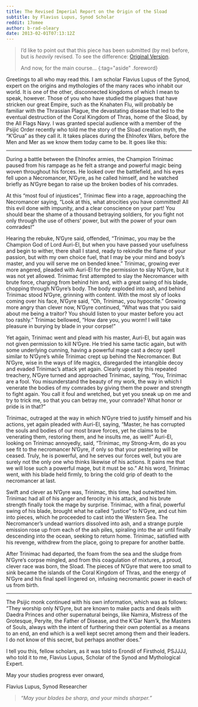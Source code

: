 ```yaml
---
title: The Revised Imperial Report on the Origin of the Sload
subtitle: by Flavius Lupus, Synod Scholar
reddit: 17omee
author: b-rad-oleary
date: 2013-02-01T07:13:12Z
---
```


> I’d like to point out that this piece has been submitted (by me) before, but
> is  *heavily* revised. To see the difference: [Original Version][0].
>
> And now, for the main course…
{:tag="aside" .foreword}

Greetings to all who may read this. I am scholar Flavius Lupus of the Synod,
expert on the origins and mythologies of the many races who inhabit our world.
It is one of the other, disconnected kingdoms of which I mean to speak, however.
Those of you who have studied the plagues that have stricken our great Empire,
such as the Knahaten Flu, will probably be familiar with the Thrassian Plague,
the devastating disease that led to the eventual destruction of the Coral
Kingdom of Thras, home of the Sload, by the All Flags Navy. I was granted
special audience with a member of the Psijic Order recently who told me the
story of the Sload creation myth, the “K’Grua” as they call it. It takes places
during the Ehlnofex Wars, before the Men and Mer as we know them today came to
be. It goes like this:

----

During a battle between the Ehlnofex armies, the Champion Trinimac paused from
his rampage as he felt a strange and powerful magic being woven throughout his
forces. He looked over the battlefield, and his eyes fell upon a Necromancer,
N’Gyre, as he called himself, and he watched briefly as N’Gyre began to raise up
the broken bodies of his comrades.

At this “most foul of injustices”, Trinimac flew into a rage, approaching the
Necromancer saying, “Look at this, what atrocities you have committed! All this
evil done with impunity, and a clear conscience on your part! You should bear
the shame of a thousand betraying soldiers, for you fight not only through the
use of others’ power, but with the power of your own comrades!”

Hearing the rebuke, N’Gyre said, offended, “Trinimac, you may be the Champion
God of Lord Auri-El, but when you have passed your usefulness and begin to
wither, there shall I stand, ready to rekindle the flame of your passion, but
with my own choice fuel, that I may be your mind and body’s master, and you will
serve me on bended knee.” Trinimac, growing ever more angered, pleaded with
Auri-El for the permission to slay N’Gyre, but it was not yet allowed. Trinimac
first attempted to slay the Necromancer with brute force, charging from behind
him and, with a great swing of his blade, chopping through N’Gyre’s body. The
body exploded into ash, and behind Trinimac stood N’Gyre, grinning with content.
With the most sly of looks coming over his face, N’Gyre said, “Oh, Trinimac, you
hypocrite.” Growing more angry than clever now, N’Gyre continued, “What was that
you said about me being a traitor? You should listen to your master before you
act too rashly.” Trinimac bellowed, “How dare you, you worm! I will take
pleasure in burying by blade in your corpse!”

Yet again, Trinimac went and plead with his master, Auri-El, but again was not
given permission to kill N’Gyre. He tried his same tactic again, but with some
underlying cunning, having a powerful mage cast a decoy spell similar to
N’Gyre’s while Trinimac crept up behind the Necromancer. But N’Gyre, wise in the
ways of life magics, disregarded the intangible decoy and evaded Trinimac’s
attack yet again. Clearly upset by this repeated treachery, N’Gyre turned and
approached Trinimac, saying, “You, Trinimac are a fool. You misunderstand the
beauty of my work, the way in which I venerate the bodies of my comrades by
giving them the power and strength to fight again. You call it foul and
wretched, but yet you sneak up on me and try to trick me, so that you can betray
me, your comrade? What honor or pride is in that?”

Trinimac, outraged at the way in which N’Gyre tried to justify himself and his
actions, yet again pleaded with Auri-El, saying, “Master, he has corrupted the
souls and bodies of our most brave forces, yet he claims to be venerating them,
restoring them, and he insults me, as well!” Auri-El, looking on Trinimac
annoyedly, said, “Trinimac, my Strong-Arm, do as you see fit to the necromancer
N’Gyre, if only so that your pestering will be ceased. Truly, he is powerful,
and he serves our forces well, but you are surely not the only one who thinks
likewise of his actions. It pains me that we will lose such a powerful mage, but
it must be so.” At his word, Trinimac went, with his blade held firmly, to bring
the cold grip of death to the necromancer at last.

Swift and clever as N’Gyre was, Trinimac, this time, had outwitted him. Trinimac
had all of his anger and ferocity in his attack, and his brute strength finally
took the mage by surprise. Trinimac, with a final, powerful swing of his blade,
brought what he called “justice” to N’Gyre, and cut him into pieces, which he
proceeded to cast into the Western Sea. The Necromancer’s undead warriors
dissolved into ash, and a strange purple emission rose up from each of the ash
piles, spiraling into the air until finally descending into the ocean, seeking
to return home. Trinimac, satisfied with his revenge, withdrew from the place,
going to prepare for another battle.

After Trinimac had departed, the foam from the sea and the sludge from N’Gyre’s
corpse mingled, and from this coagulation of mixtures, a proud, clever race was
born, the Sload. The pieces of N’Gyre that were too small to sink became the
islands of the Coral Kingdom of Thras, and the energy of N’Gyre and his final
spell lingered on, infusing necromantic power in each of us from birth.

----

The Psijic monk continued with his own information, which was as follows: “They
worship only N’Gyre, but are known to make pacts and deals with Daedra Princes
and other supernatural beings, like Namira, Mistress of the Grotesque, Peryite,
the Father of Disease, and the K’Gar Nam’k, the Masters of Souls, always with
the intent of furthering their own potential as a means to an end, an end which
is a well kept secret among them and their leaders. I do not know of this
secret, but perhaps another does.”

I tell you this, fellow scholars, as it was told to Erondil of Firsthold,
PSJJJJ, who told it to me, Flavius Lupus, Scholar of the Synod and Mythological
Expert.

May your studies progress ever onward,

Flavius Lupus, Synod Researcher

> *“May your blades be sharp, and your minds sharper.”*

[0]: https://old.reddit.com/r/teslore/comments/106hb1/imperial_report_on_the_origin_of_the_sload/
